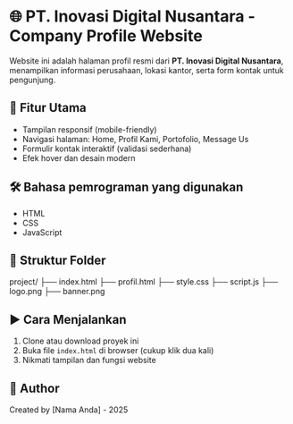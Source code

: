 # 🌐 PT. Inovasi Digital Nusantara - Company Profile Website

Website ini adalah halaman profil resmi dari **PT. Inovasi Digital Nusantara**, menampilkan informasi perusahaan, lokasi kantor, serta form kontak untuk pengunjung.

## 🚀 Fitur Utama

- Tampilan responsif (mobile-friendly)
- Navigasi halaman: Home, Profil Kami, Portofolio, Message Us
- Formulir kontak interaktif (validasi sederhana)
- Efek hover dan desain modern

## 🛠️ Bahasa pemrograman yang digunakan

- HTML
- CSS
- JavaScript

## 📁 Struktur Folder
project/
├── index.html
├── profil.html
├── style.css
├── script.js
├── logo.png
├── banner.png


## ▶️ Cara Menjalankan

1. Clone atau download proyek ini
2. Buka file `index.html` di browser (cukup klik dua kali)
3. Nikmati tampilan dan fungsi website

## 👤 Author

Created by [Nama Anda] - 2025


